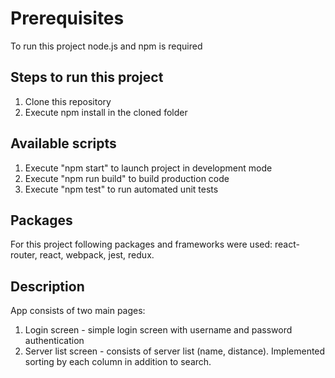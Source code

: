 # Prerequisites

To run this project node.js and npm is required

## Steps to run this project

1.  Clone this repository
2.  Execute npm install in the cloned folder

## Available scripts

1.  Execute "npm start" to launch project in development mode
2.  Execute "npm run build" to build production code
3.  Execute "npm test" to run automated unit tests

## Packages

For this project following packages and frameworks were used: react-router, react, webpack, jest, redux.

## Description

App consists of two main pages:

1.  Login screen - simple login screen with username and password authentication
2.  Server list screen - consists of server list (name, distance). Implemented sorting by each column in addition to search.
